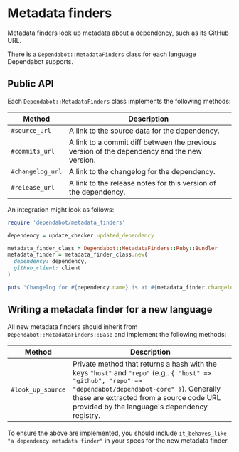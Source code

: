 # Metadata finders

Metadata finders look up metadata about a dependency, such as its GitHub URL.

There is a `Dependabot::MetadataFinders` class for each language Dependabot
supports.

## Public API

Each `Dependabot::MetadataFinders` class implements the following methods:

| Method           | Description                                                                                 |
|------------------|---------------------------------------------------------------------------------------------|
| `#source_url`    | A link to the source data for the dependency.                                               |
| `#commits_url`   | A link to a commit diff between the previous version of the dependency and the new version. |
| `#changelog_url` | A link to the changelog for the dependency.                                                 |
| `#release_url`   | A link to the release notes for this version of the dependency.                             |

An integration might look as follows:

```ruby
require 'dependabot/metadata_finders'

dependency = update_checker.updated_dependency

metadata_finder_class = Dependabot::MetadataFinders::Ruby::Bundler
metadata_finder = metadata_finder_class.new(
  dependency: dependency,
  github_client: client
)

puts "Changelog for #{dependency.name} is at #{metadata_finder.changelog_url}"
```

## Writing a metadata finder for a new language

All new metadata finders should inherit from `Dependabot::MetadataFinders::Base`
and implement the following methods:

| Method                 | Description             |
|------------------------|-------------------------|
| `#look_up_source`      | Private method that returns a hash with the keys `"host"` and `"repo"` (e.g,. `{ "host" => "github", "repo" => "dependabot/dependabot-core" }`). Generally these are extracted from a source code URL provided by the language's dependency registry. |

To ensure the above are implemented, you should include
`it_behaves_like "a dependency metadata finder"` in your specs for the new
metadata finder.

